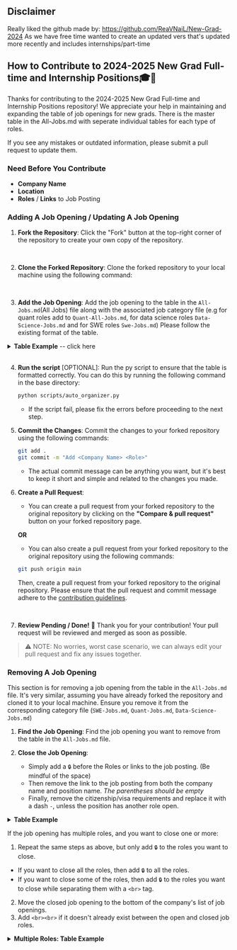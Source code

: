 ## Disclaimer 
 Really liked the github made by: https://github.com/ReaVNaiL/New-Grad-2024
 As we have free time wanted to create an updated vers that's updated more recently and includes internships/part-time

## How to Contribute to 2024-2025 New Grad Full-time and Internship Positions🎓💼

Thanks for contributing to the 2024-2025 New Grad Full-time and Internship Positions repository! 
We appreciate your help in maintaining and expanding the table of job openings for new grads.
There is the master table in the All-Jobs.md with seperate individual tables for each type of roles.

If you see any mistakes or outdated information, please submit a pull request to update them. 

### Need Before You Contribute
* **Company Name**
* **Location**
* **Roles** / **Links** to Job Posting

### Adding A Job Opening / Updating A Job Opening

1. **Fork the Repository**: Click the "Fork" button at the top-right corner of the repository to create your own copy of the repository.
<br>

2. **Clone the Forked Repository**: Clone the forked repository to your local machine using the following command:
<br>

3. **Add the Job Opening**: Add the job opening to the table in the `All-Jobs.md`(All Jobs) file along with the associated job category file 
(e.g  for quant roles add to `Quant-All-Jobs.md`, for data science roles `Data-Science-Jobs.md` and for SWE roles `Swe-Jobs.md`)
Please follow the existing format of the table.

<details>
<summary><b>Table Example</b> -- click here</summary> <br>

- If you were **ADDING** a job opening for *Walmart*:

| Company Name | Location | Roles | Employment | Industry | Date Added <br> mm/dd/yyyy |
| ------------ | -------- | ----- | ----------------------------- | --------------------------- |
| [Citadel](https://www.citadel.com/careers) | - New York, NY <br> - Chicago, IL | ✅ [New Grad Quant Trader](https://www.citadel.com/careers)| Fulltime | Quant | 10/01/2023 |t


Placeholders for the table are defined as follows:
  - `Company Name`: Represents the name of the company.
  - `Location`: Denotes the place(s) where the job position is available.
    - When there are multiple locations, each location should be prefixed with a dash `-`, and a `<br>` tag should be inserted before each location, starting from the second location.
    - Example: `- {location1} <br> - {location2}`
  - `Roles`: Refers to any additional roles or links to the job posting.
    - Including "✅" is optional, but if you want to maintain consistency with the rest of the repository, you can add it at the beginning of the role listing.
  - `Employment`:  Either fulltime, part-time, or internships 
  - `Industry`: Indicates the indsutry of the job corresponding to seperate files in repo - (SWE, Quant, Data-Science)
  - `Date Added`: Specifies the date when the job opening was added to the repository. The date should be in the format `mm/dd/yyyy`.
    - This helps in keeping the most recent job openings at the top of the table.


```java
| [Company Name](link-to-job-posting) | Location (s)  | [Position Name](link-to-job-posting)| Quant | Internship | mm/dd/yyyy |
```

<br>

- If **UPDATING** a job opening, please follow the same format as above, but replace the link to the job posting with the new link, or add a new position name separated by a `<br>` tag.

| Company Name | Location | Roles | Employment | Industry | Date Added <br> mm/dd/yyyy |
| ------------ | -------- | ----- | ----------------------------- | --------------------------- |
| [Citadel](https://www.citadel.com/careers) | - New York, NY <br> - Chicago, IL | ✅ [New Grad Quant Trader](https://www.citadel.com/careers)| Fulltime | Quant | 10/01/2023 |t

```java
| [Company Name](link-to-job-posting) | Location (s)  | [Position Name](link-to-job-posting)| Quant | Internship | mm/dd/yyyy |
```


</details> 
<br>

4. **Run the script** [OPTIONAL]: Run the py script to ensure that the table is formatted correctly. You can do this by running the following command in the base directory:

    ```bash
    python scripts/auto_organizer.py
    ```
    - If the script fail, please fix the errors before proceeding to the next step.

5. **Commit the Changes**: Commit the changes to your forked repository using the following commands:

    ```bash
    git add .
    git commit -m "Add <Company Name> <Role>"
    ```

    - The actual commit message can be anything you want, but it's best to keep it short and simple and related to the changes you made.

6. **Create a Pull Request**:
    * You can create a pull request from your forked repository to the original repository by clicking on the **"Compare & pull request"** button on your forked repository page.

    **OR**

    * You can also create a pull request from your forked repository to the original repository using the following commands:

    ```bash
    git push origin main
    ```
    Then, create a pull request from your forked repository to the original repository. Please ensure that the pull request and commit message adhere to the [contribution guidelines](#guidelines).

    <br>

7. **Review Pending / Done!** 🎉 Thank you for your contribution! Your pull request will be reviewed and merged as soon as possible.

> ⚠️ NOTE: No worries, worst case scenario, we can always edit your pull request and fix any issues together.

### Removing A Job Opening

This section is for removing a job opening from the table in the `All-Jobs.md` file.
It's very similar, assuming you have already forked the repository and cloned it to your local machine.
Ensure you remove it from the corresponding category file (`SWE-Jobs.md`, `Quant-Jobs.md`, `Data-Science-Jobs.md`)

1. **Find the Job Opening**: Find the job opening you want to remove from the table in the `All-Jobs.md` file.

2. **Close the Job Opening**: 
    - Simply add a `🔒` before the Roles or links to the job posting. (Be mindful of the space)
    - Then remove the link to the job posting from both the company name and position name. *The parentheses should be empty*
    - Finally, remove the citizenship/visa requirements and replace it with a dash `-`, unless the position has another role open.

<details>
<summary><b>Table Example</b></summary><br>

- This is what the *table* would look like if you were removing a job opening for *Walmart*:

| Company Name | Location | Roles | Citizenship/Visa Requirements | Date Added <br> mm/dd/yyyy |
| ------------ | -------- | ----- | ----------------------------- | --------------------------- |
| [Walmart]() | - Bentonville, AR <br> - Sunnyvale, CA | 🔒 [New Grad Software Engineer II]()| - | 10/05/2023 |

Placeholders for the table are as follows:
  - `Company Name`: The name of the company.
  - `Location`: The location(s) of the job opening.
  - `Roles`: Any additional Roles or links to the job posting.

```java
| [Company Name]() | - Location (s)  | 🔒 [Position Name]()| - | mm/dd/yyyy |
```

</details>

If the job opening has multiple roles, and you want to close one or more:
1. Repeat the same steps as above, but only add `🔒` to the roles you want to close.
- If you want to close all the roles, then add `🔒` to all the roles.
- If you want to close some of the roles, then add `🔒` to the roles you want to close while separating them with a `<br>` tag.
2. Move the closed job opening to the bottom of the company's list of job openings.
3. Add `<br><br>` if it doesn't already exist between the open and closed job roles.

<details>
<summary><b>Multiple Roles: Table Example</b></summary><br>

- This is what the *table* would look like if you were removing a job opening for *Walmart*:

| Company Name | Location | Roles | Employment | Industry | Date Added <br> mm/dd/yyyy |
| ------------ | -------- | ----- | ----------------------------- | --------------------------- |
| [Walmart](https://careers.walmart.com/) | - Bentonville, AR <br> - Sunnyvale, CA | ✅ [New Grad Software Engineer II](https://careers.walmart.com/swe2) <br> ✅ [New Grad Software Engineer III](https://careers.walmart.com/swe3) <br><br> 🔒 [New Grad Product Manager](https://careers.walmart.com/) <br> 🔒 [New Grad Quant Strat]() | Full-time | SWE | 10/01/2023 |

Placeholders for the table are as follows:
  - `Company Name`: The name of the company.
  - `Location`: The location(s) of the job opening.
  - `Roles`: Any additional Roles or links to the job posting.

```java
| [Company Name](link-to-job-posting) | - Location (s)  | ✅ [Position Name](link-to-job-posting) <br> ✅ [Position Name 2] <br><br> 🔒 [Position Name 3]() <br> 🔒 [Position Name 4]()| US Citizen, Permanent Resident. | mm/dd/yyyy |
```

### Guidelines

- Please ensure that the job listings you add are for New Grad positions in the fields of:
    * **Software Engineering (SWE)** / **Software Development Engineer (SDE)**
    * **Quant Roles**
    * **Data Science Roles**
    * **Other tech roles.**
- Make sure that the job openings are for the year 2024 and are located in the **United States**, **Remote**, or **Canada**.
- Provide accurate and up-to-date information for each job listing.
- Follow the existing format of the table in the `All-Jobs.md` file.
- Not already listed in the table or previously submitted in a pull request.


### Thank You

We appreciate your contributions to the 2024 New Grad Full-time Positions repository! Your efforts help keep this resource valuable and up-to-date for new grads seeking job opportunities.

Good luck with your job search, and thank you for being a part of our community! 🌟